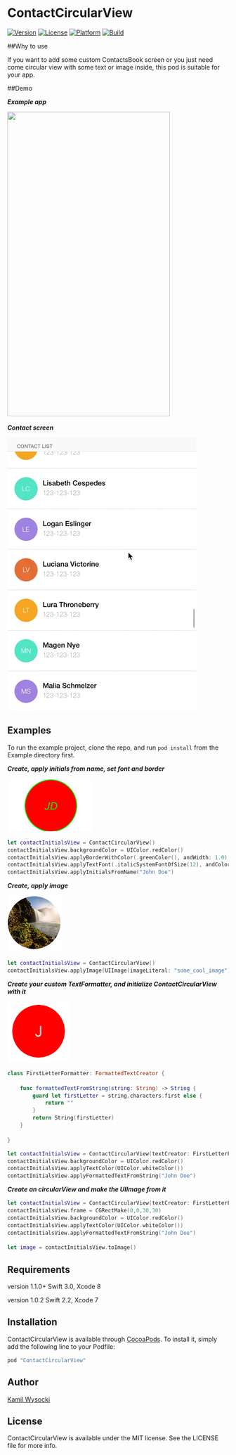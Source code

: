 # ContactCircularView


<!-- [![CI Status](http://img.shields.io/travis/Kamil Wysocki/ContactCircularView.svg?style=flat)](https://travis-ci.org/Kamil Wysocki/ContactCircularView) -->
[![Version](https://img.shields.io/cocoapods/v/ContactCircularView.svg?style=flat)](http://cocoapods.org/pods/ContactCircularView)
[![License](https://img.shields.io/cocoapods/l/ContactCircularView.svg?style=flat)](http://cocoapods.org/pods/ContactCircularView)
[![Platform](https://img.shields.io/cocoapods/p/ContactCircularView.svg?style=flat)](http://cocoapods.org/pods/ContactCircularView)
[![Build](https://travis-ci.org/k8mil/ContactCircularView.svg?branch=master)](https://travis-ci.org/k8mil/ContactCircularView.svg?branch=master)


##Why to use

If you want to add some custom ContactsBook screen or you just need come circular view with some text or image inside, this pod is suitable for your app. 

##Demo

***Example app***

<img src="https://github.com/k8mil/ContactCircularView/blob/master/ContactCircularViewAnimation.gif" width="370" height="693">

***Contact screen***

![](https://github.com/k8mil/ContactCircularView/blob/master/contact_screen.gif)

## Examples

To run the example project, clone the repo, and run `pod install` from the Example directory first.

***Create, apply initials from name, set font and border***

![](https://github.com/k8mil/ContactCircularView/blob/master/example_circle.png)

```swift
let contactInitialsView = ContactCircularView()
contactInitialsView.backgroundColor = UIColor.redColor()
contactInitialsView.applyBorderWithColor(.greenColor(), andWidth: 1.0)
contactInitialsView.applyTextFont(.italicSystemFontOfSize(12), andColor: .greenColor())
contactInitialsView.applyInitialsFromName("John Doe")
```

***Create, apply image***

![](https://github.com/k8mil/ContactCircularView/blob/master/image_circle.png)

```swift
let contactInitialsView = ContactCircularView()
contactInitialsView.applyImage(UIImage(imageLiteral: "some_cool_image"))
```

***Create your custom TextFormatter, and initialize ContactCircularView with it***

![](https://github.com/k8mil/ContactCircularView/blob/master/one_letter_circle.png)


```swift
class FirstLetterFormatter: FormattedTextCreator {

    func formattedTextFromString(string: String) -> String {
        guard let firstLetter = string.characters.first else {
            return ""
        }
        return String(firstLetter)
    }

}
```

```swift
let contactInitialsView = ContactCircularView(textCreator: FirstLetterFormatter())
contactInitialsView.backgroundColor = UIColor.redColor()
contactInitialsView.applyTextColor(UIColor.whiteColor())
contactInitialsView.applyFormattedTextFromString("John Doe")

```

***Create an circularView and make the UIImage from it***
```swift
let contactInitialsView = ContactCircularView(textCreator: FirstLetterFormatter())
contactInitialsView.frame = CGRectMake(0,0,30,30)
contactInitialsView.backgroundColor = UIColor.redColor()
contactInitialsView.applyTextColor(UIColor.whiteColor())
contactInitialsView.applyFormattedTextFromString("John Doe")

let image = contactInitialsView.toImage()
```

## Requirements

version 1.1.0+ Swift 3.0, Xcode 8

version 1.0.2 Swift 2.2, Xcode 7

## Installation

ContactCircularView is available through [CocoaPods](http://cocoapods.org). To install
it, simply add the following line to your Podfile:

```ruby
pod "ContactCircularView"
```

## Author

[Kamil Wysocki](https://www.wysockikamil.com)

## License

ContactCircularView is available under the MIT license. See the LICENSE file for more info.
